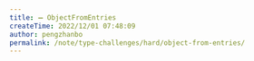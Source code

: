 ```yaml
---
title: ➖ ObjectFromEntries
createTime: 2022/12/01 07:48:09
author: pengzhanbo
permalink: /note/type-challenges/hard/object-from-entries/
---
```

